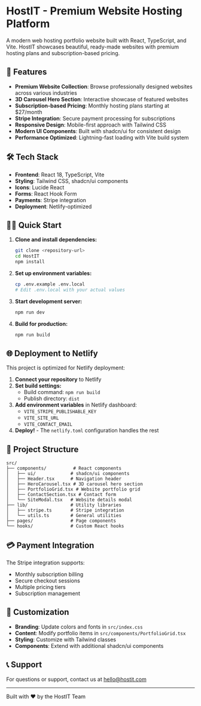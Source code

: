 # HostIT - Premium Website Hosting Platform

A modern web hosting portfolio website built with React, TypeScript, and Vite. HostIT showcases beautiful, ready-made websites with premium hosting plans and subscription-based pricing.

## 🚀 Features

- **Premium Website Collection**: Browse professionally designed websites across various industries
- **3D Carousel Hero Section**: Interactive showcase of featured websites
- **Subscription-based Pricing**: Monthly hosting plans starting at $27/month
- **Stripe Integration**: Secure payment processing for subscriptions
- **Responsive Design**: Mobile-first approach with Tailwind CSS
- **Modern UI Components**: Built with shadcn/ui for consistent design
- **Performance Optimized**: Lightning-fast loading with Vite build system

## 🛠 Tech Stack

- **Frontend**: React 18, TypeScript, Vite
- **Styling**: Tailwind CSS, shadcn/ui components
- **Icons**: Lucide React
- **Forms**: React Hook Form
- **Payments**: Stripe integration
- **Deployment**: Netlify-optimized

## 🏃‍♂️ Quick Start

1. **Clone and install dependencies:**
   ```bash
   git clone <repository-url>
   cd HostIT
   npm install
   ```

2. **Set up environment variables:**
   ```bash
   cp .env.example .env.local
   # Edit .env.local with your actual values
   ```

3. **Start development server:**
   ```bash
   npm run dev
   ```

4. **Build for production:**
   ```bash
   npm run build
   ```

## 🌐 Deployment to Netlify

This project is optimized for Netlify deployment:

1. **Connect your repository** to Netlify
2. **Set build settings:**
   - Build command: `npm run build`
   - Publish directory: `dist`
3. **Add environment variables** in Netlify dashboard:
   - `VITE_STRIPE_PUBLISHABLE_KEY`
   - `VITE_SITE_URL`
   - `VITE_CONTACT_EMAIL`
4. **Deploy!** - The `netlify.toml` configuration handles the rest

## 📁 Project Structure

```
src/
├── components/          # React components
│   ├── ui/             # shadcn/ui components
│   ├── Header.tsx      # Navigation header
│   ├── HeroCarousel.tsx # 3D carousel hero section
│   ├── PortfolioGrid.tsx # Website portfolio grid
│   ├── ContactSection.tsx # Contact form
│   └── SiteModal.tsx   # Website details modal
├── lib/                # Utility libraries
│   ├── stripe.ts       # Stripe integration
│   └── utils.ts        # General utilities
├── pages/              # Page components
└── hooks/              # Custom React hooks
```

## 💳 Payment Integration

The Stripe integration supports:
- Monthly subscription billing
- Secure checkout sessions
- Multiple pricing tiers
- Subscription management

## 🎨 Customization

- **Branding**: Update colors and fonts in `src/index.css`
- **Content**: Modify portfolio items in `src/components/PortfolioGrid.tsx`
- **Styling**: Customize with Tailwind classes
- **Components**: Extend with additional shadcn/ui components

## 📞 Support

For questions or support, contact us at hello@hostit.com

---

Built with ❤️ by the HostIT Team